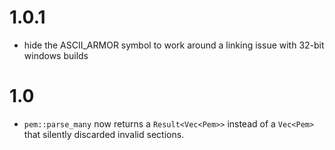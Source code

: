 # 1.0.1

 - hide the ASCII_ARMOR symbol to work around a linking issue with 32-bit windows builds

# 1.0

 - `pem::parse_many` now returns a `Result<Vec<Pem>>` instead of a `Vec<Pem>` that silently discarded invalid sections.
